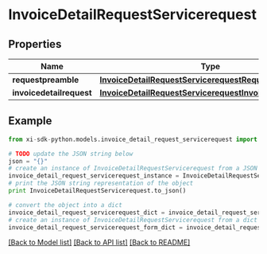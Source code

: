 # InvoiceDetailRequestServicerequest


## Properties

Name | Type | Description | Notes
------------ | ------------- | ------------- | -------------
**requestpreamble** | [**InvoiceDetailRequestServicerequestRequestpreamble**](InvoiceDetailRequestServicerequestRequestpreamble.md) |  | [optional] 
**invoicedetailrequest** | [**InvoiceDetailRequestServicerequestInvoicedetailrequest**](InvoiceDetailRequestServicerequestInvoicedetailrequest.md) |  | [optional] 

## Example

```python
from xi-sdk-python.models.invoice_detail_request_servicerequest import InvoiceDetailRequestServicerequest

# TODO update the JSON string below
json = "{}"
# create an instance of InvoiceDetailRequestServicerequest from a JSON string
invoice_detail_request_servicerequest_instance = InvoiceDetailRequestServicerequest.from_json(json)
# print the JSON string representation of the object
print InvoiceDetailRequestServicerequest.to_json()

# convert the object into a dict
invoice_detail_request_servicerequest_dict = invoice_detail_request_servicerequest_instance.to_dict()
# create an instance of InvoiceDetailRequestServicerequest from a dict
invoice_detail_request_servicerequest_form_dict = invoice_detail_request_servicerequest.from_dict(invoice_detail_request_servicerequest_dict)
```
[[Back to Model list]](../README.md#documentation-for-models) [[Back to API list]](../README.md#documentation-for-api-endpoints) [[Back to README]](../README.md)


